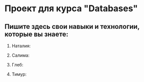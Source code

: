 # Проект для курса "Databases"
Пишите здесь свои навыки и технологии, которые вы знаете:
--------------------------------------------------------

  1. Наталия:

  2. Салима:

  3. Глеб:

  4. Тимур:
